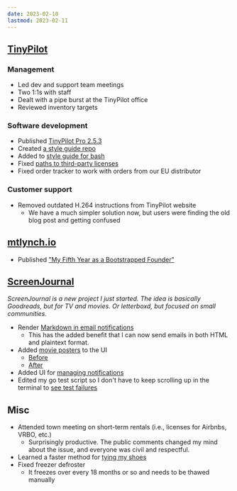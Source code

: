 ```yaml
---
date: 2023-02-10
lastmod: 2023-02-11
---
```


## [TinyPilot](https://tinypilotkvm.com)

### Management

- Led dev and support team meetings
- Two 1:1s with staff
- Dealt with a pipe burst at the TinyPilot office
- Reviewed inventory targets

### Software development

- Published [TinyPilot Pro 2.5.3](https://tinypilotkvm.com/pro/changes#253)
- Created [a style guide repo](https://github.com/tiny-pilot/style-guides)
- Added to [style guide for bash](https://github.com/tiny-pilot/style-guides/pull/2)
- Fixed [paths to third-party licenses](https://github.com/tiny-pilot/tinypilot/pull/1300)
- Fixed order tracker to work with orders from our EU distributor

### Customer support

- Removed outdated H.264 instructions from TinyPilot website
  - We have a much simpler solution now, but users were finding the old blog post and getting confused

## [mtlynch.io](https://mtlynch.io)

- Published ["My Fifth Year as a Bootstrapped Founder"](https://mtlynch.io/solo-developer-year-5/)

## [ScreenJournal](https://thescreenjournal.com/)

_ScreenJournal is a new project I just started. The idea is basically Goodreads, but for TV and movies. Or letterboxd, but focused on small communities._

- Render [Markdown in email notifications](https://github.com/mtlynch/screenjournal/pull/129)
  - This has the added benefit that I can now send emails in both HTML and plaintext format.
- Added [movie posters](https://github.com/mtlynch/screenjournal/pull/135) to the UI
  - [Before](/2020-08-14/jjJk.webp)
  - [After](5a84.webp)
- Added UI for [managing notifications](https://github.com/mtlynch/screenjournal/pull/122)
- Edited my go test script so I don't have to keep scrolling up in the terminal to [see test failures](https://github.com/mtlynch/screenjournal/pull/138)

## Misc

- Attended town meeting on short-term rentals (i.e., licenses for Airbnbs, VRBO, etc.)
  - Surprisingly productive. The public comments changed my mind about the issue, and everyone was civil and respectful.
- Learned a faster method for [tying my shoes](https://www.fieggen.com/shoelace/ianknot.htm)
- Fixed freezer defroster
  - It freezes over every 18 months or so and needs to be thawed manually
